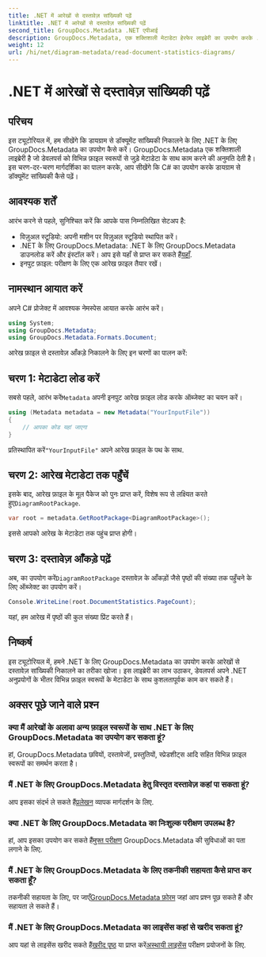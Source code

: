 ```yaml
---
title: .NET में आरेखों से दस्तावेज़ सांख्यिकी पढ़ें
linktitle: .NET में आरेखों से दस्तावेज़ सांख्यिकी पढ़ें
second_title: GroupDocs.Metadata .NET एपीआई
description: GroupDocs.Metadata, एक शक्तिशाली मेटाडेटा हेरफेर लाइब्रेरी का उपयोग करके .NET में आरेखों से दस्तावेज़ आँकड़े निकालना सीखें।
weight: 12
url: /hi/net/diagram-metadata/read-document-statistics-diagrams/
---
```


# .NET में आरेखों से दस्तावेज़ सांख्यिकी पढ़ें

## परिचय
इस ट्यूटोरियल में, हम सीखेंगे कि डायग्राम से डॉक्यूमेंट सांख्यिकी निकालने के लिए .NET के लिए GroupDocs.Metadata का उपयोग कैसे करें। GroupDocs.Metadata एक शक्तिशाली लाइब्रेरी है जो डेवलपर्स को विभिन्न फ़ाइल स्वरूपों से जुड़े मेटाडेटा के साथ काम करने की अनुमति देती है। इस चरण-दर-चरण मार्गदर्शिका का पालन करके, आप सीखेंगे कि C# का उपयोग करके डायग्राम से डॉक्यूमेंट सांख्यिकी कैसे पढ़ें।
## आवश्यक शर्तें
आरंभ करने से पहले, सुनिश्चित करें कि आपके पास निम्नलिखित सेटअप है:
- विज़ुअल स्टूडियो: अपनी मशीन पर विज़ुअल स्टूडियो स्थापित करें।
-  .NET के लिए GroupDocs.Metadata: .NET के लिए GroupDocs.Metadata डाउनलोड करें और इंस्टॉल करें। आप इसे यहाँ से प्राप्त कर सकते हैं[यहाँ](https://releases.groupdocs.com/metadata/net/).
- इनपुट फ़ाइल: परीक्षण के लिए एक आरेख फ़ाइल तैयार रखें।

## नामस्थान आयात करें
अपने C# प्रोजेक्ट में आवश्यक नेमस्पेस आयात करके आरंभ करें।
```csharp
using System;
using GroupDocs.Metadata;
using GroupDocs.Metadata.Formats.Document;
```

आरेख फ़ाइल से दस्तावेज़ आँकड़े निकालने के लिए इन चरणों का पालन करें:
## चरण 1: मेटाडेटा लोड करें
 सबसे पहले, आरंभ करें`Metadata` अपनी इनपुट आरेख फ़ाइल लोड करके ऑब्जेक्ट का चयन करें।
```csharp
using (Metadata metadata = new Metadata("YourInputFile"))
{
    // आपका कोड यहां जाएगा
}
```
 प्रतिस्थापित करें`"YourInputFile"` अपने आरेख फ़ाइल के पथ के साथ.
## चरण 2: आरेख मेटाडेटा तक पहुँचें
 इसके बाद, आरेख फ़ाइल के मूल पैकेज को पुनः प्राप्त करें, विशेष रूप से लक्ष्यित करते हुए`DiagramRootPackage`.
```csharp
var root = metadata.GetRootPackage<DiagramRootPackage>();
```
इससे आपको आरेख के मेटाडेटा तक पहुंच प्राप्त होगी।
## चरण 3: दस्तावेज़ आँकड़े पढ़ें
 अब, का उपयोग करें`DiagramRootPackage` दस्तावेज़ के आँकड़ों जैसे पृष्ठों की संख्या तक पहुँचने के लिए ऑब्जेक्ट का उपयोग करें।
```csharp
Console.WriteLine(root.DocumentStatistics.PageCount);
```
यहां, हम आरेख में पृष्ठों की कुल संख्या प्रिंट करते हैं।

## निष्कर्ष
इस ट्यूटोरियल में, हमने .NET के लिए GroupDocs.Metadata का उपयोग करके आरेखों से दस्तावेज़ सांख्यिकी निकालने का तरीका खोजा। इस लाइब्रेरी का लाभ उठाकर, डेवलपर्स अपने .NET अनुप्रयोगों के भीतर विभिन्न फ़ाइल स्वरूपों के मेटाडेटा के साथ कुशलतापूर्वक काम कर सकते हैं।

## अक्सर पूछे जाने वाले प्रश्न
### क्या मैं आरेखों के अलावा अन्य फ़ाइल स्वरूपों के साथ .NET के लिए GroupDocs.Metadata का उपयोग कर सकता हूं?
हां, GroupDocs.Metadata छवियों, दस्तावेजों, प्रस्तुतियों, स्प्रेडशीट्स आदि सहित विभिन्न फ़ाइल स्वरूपों का समर्थन करता है।
### मैं .NET के लिए GroupDocs.Metadata हेतु विस्तृत दस्तावेज़ कहां पा सकता हूं?
 आप इसका संदर्भ ले सकते हैं[प्रलेखन](https://tutorials.groupdocs.com/metadata/net/) व्यापक मार्गदर्शन के लिए.
### क्या .NET के लिए GroupDocs.Metadata का निःशुल्क परीक्षण उपलब्ध है?
 हां, आप इसका उपयोग कर सकते हैं[मुफ्त परीक्षण](https://releases.groupdocs.com/) GroupDocs.Metadata की सुविधाओं का पता लगाने के लिए.
### मैं .NET के लिए GroupDocs.Metadata के लिए तकनीकी सहायता कैसे प्राप्त कर सकता हूँ?
 तकनीकी सहायता के लिए, पर जाएँ[GroupDocs.Metadata फ़ोरम](https://forum.groupdocs.com/c/metadata/14) जहां आप प्रश्न पूछ सकते हैं और सहायता ले सकते हैं।
### मैं .NET के लिए GroupDocs.Metadata का लाइसेंस कहां से खरीद सकता हूं?
 आप यहां से लाइसेंस खरीद सकते हैं[खरीद पृष्ठ](https://purchase.groupdocs.com/buy) या प्राप्त करें[अस्थायी लाइसेंस](https://purchase.groupdocs.com/temporary-license/) परीक्षण प्रयोजनों के लिए.